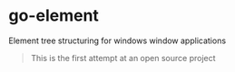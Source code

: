 # go-element

Element tree structuring for windows window applications

> This is the first attempt at an open source project